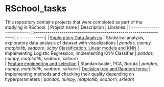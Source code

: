 # RSchool_tasks
This repository contains projects that were completed as part of the studying in RSchool.
| Project name | Description | Libraries |
|:--------------------------: |:-------------------------------------------------------------------:| :-------------:|
| [Exploratory Data Analysis](https://github.com/MariaMyslivets/RSchool_tasks/blob/main/eda.ipynb) | Statistical analysis, exploratory data analysis of dataset with visualizations | *pandas,*  *numpy,* *matplotlib,* *seaborn,* *scipy* 
 [Classification. Linear models and KNN](https://github.com/MariaMyslivets/RSchool_tasks/blob/main/hw_classification.ipynb) | Implementing Logistic Regression, implementing KNN Classifier | *pandas,*  *numpy,* *matplotlib,* *seaborn,* *sklearn*  
| [Feature engineering and selection](https://github.com/MariaMyslivets/RSchool_tasks/blob/main/homework.ipynb) | Standardscaler, PCA, Boruta  | *pandas,*  *numpy,* *matplotlib,* *seaborn,* *sklearn* 
| [Decision tree and Random forest](https://github.com/MariaMyslivets/RSchool_tasks/blob/main/rf_classifier.ipynb) | Implementing methods  and checking their quality depending on hyperparameters | *pandas,*  *numpy,* *matplotlib,* *seaborn,* *sklearn* 
